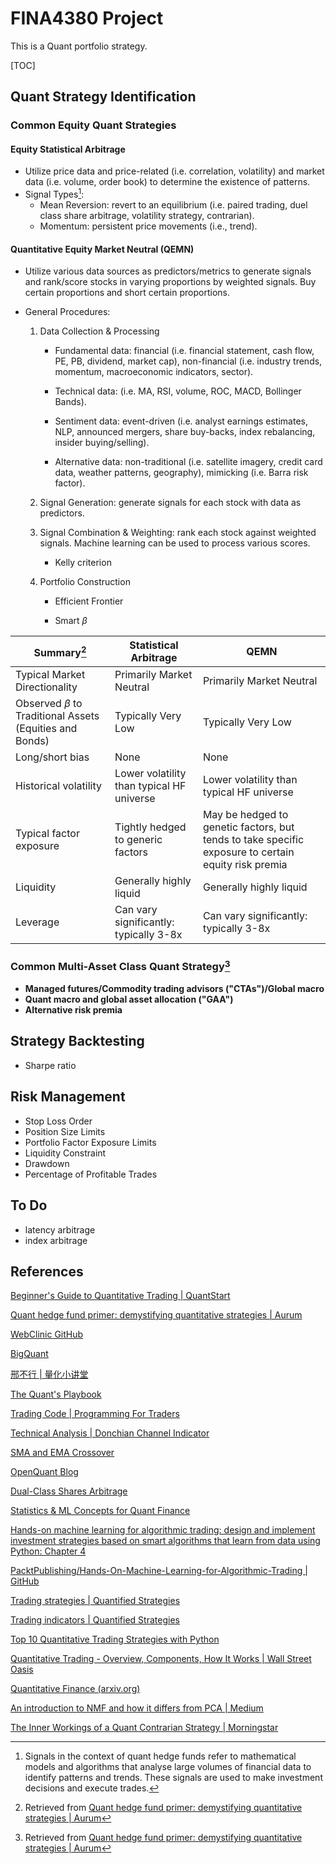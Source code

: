 # FINA4380 Project

This is a Quant portfolio strategy.

[TOC]

## Quant Strategy Identification

### Common Equity Quant Strategies

#### **Equity Statistical Arbitrage**

- Utilize price data and price-related (i.e. correlation, volatility) and market data (i.e. volume, order book) to determine the existence of patterns. 
- Signal Types[^1]:
  - Mean Reversion: revert to an equilibrium (i.e. paired trading, duel class share arbitrage, volatility strategy, contrarian). 
  - Momentum: persistent price movements (i.e., trend).

#### **Quantitative Equity Market Neutral (QEMN)**

- Utilize various data sources as predictors/metrics to generate signals and rank/score stocks in varying proportions by weighted signals. Buy certain proportions and short certain proportions. 

- General Procedures:
  
  1. Data Collection & Processing
  
     - Fundamental data: financial (i.e. financial statement, cash flow, PE, PB, dividend, market cap), non-financial (i.e. industry trends, momentum, macroeconomic indicators, sector).
  
     - Technical data: (i.e. MA, RSI, volume, ROC, MACD, Bollinger Bands).
  
     - Sentiment data: event-driven (i.e. analyst earnings estimates, NLP, announced mergers, share buy-backs, index rebalancing, insider buying/selling).
  
     - Alternative data: non-traditional (i.e. satellite imagery, credit card data, weather patterns, geography), mimicking (i.e. Barra risk factor).
  
  2. Signal Generation: generate signals for each stock with data as predictors.  
  
  3. Signal Combination & Weighting: rank each stock against weighted signals. Machine learning can be used to process various scores. 
     - Kelly criterion
  
  4. Portfolio Construction
  
     - Efficient Frontier
  
     - Smart $\beta$

| Summary[^2]                                                 | Statistical Arbitrage                     | QEMN                                                         |
| ----------------------------------------------------------- | ----------------------------------------- | ------------------------------------------------------------ |
| Typical Market Directionality                               | Primarily Market Neutral                  | Primarily Market Neutral                                     |
| Observed $\beta$ to Traditional Assets (Equities and Bonds) | Typically Very Low                        | Typically Very Low                                           |
| Long/short bias                                             | None                                      | None                                                         |
| Historical volatility                                       | Lower volatility than typical HF universe | Lower volatility than typical HF universe                    |
| Typical factor exposure                                     | Tightly hedged to generic factors         | May be hedged to genetic factors, but tends to take specific exposure to certain equity risk premia |
| Liquidity                                                   | Generally highly liquid                   | Generally highly liquid                                      |
| Leverage                                                    | Can vary significantly: typically 3-8x    | Can vary significantly: typically 3-8x                       |

### Common Multi-Asset Class Quant Strategy[^2]

- **Managed futures/Commodity trading advisors ("CTAs")/Global macro**
- **Quant macro and global asset allocation ("GAA")** 
- **Alternative risk premia**

## Strategy Backtesting

- Sharpe ratio

## Risk Management

- Stop Loss Order
- Position Size Limits
- Portfolio Factor Exposure Limits
- Liquidity Constraint
- Drawdown
- Percentage of Profitable Trades

## To Do

- latency arbitrage
- index arbitrage

## References

[Beginner's Guide to Quantitative Trading | QuantStart](https://www.quantstart.com/articles/Beginners-Guide-to-Quantitative-Trading/)

[Quant hedge fund primer: demystifying quantitative strategies | Aurum](https://www.aurum.com/insight/thought-piece/quant-hedge-fund-strategies-explained/)

[WebClinic GitHub](https://github.com/webclinic017)

[BigQuant](https://bigquant.com/)

[邢不行 | 量化小讲堂](https://www.quantclass.cn/home)

[The Quant's Playbook](https://quantgalore.substack.com/)

[Trading Code | Programming For Traders](https://www.tradingcode.net/)

[Technical Analysis | Donchian Channel Indicator](https://medium.com/gitconnected/an-algo-trading-strategy-which-made-8-371-a-python-case-study-58ed12a492dc)

[SMA and EMA Crossover](https://forexop.com/strategy/sma-and-ema-crossover/)

[OpenQuant Blog](https://openquant.co/blog)

[Dual-Class Shares Arbitrage](https://alphaarchitect.com/2011/03/dual-class-shares-a-first-class-strategy/)

[Statistics & ML Concepts for Quant Finance](https://openquant.co/blog/statistics-and-ml-concepts-for-quant-finance-interview)

[Hands-on machine learning for algorithmic trading: design and implement investment strategies based on smart algorithms that learn from data using Python: Chapter 4](https://julac-cuhk.primo.exlibrisgroup.com/discovery/fulldisplay?docid=alma991039741106303407&context=L&vid=852JULAC_CUHK:CUHK&lang=en&search_scope=All&adaptor=Local)

[PacktPublishing/Hands-On-Machine-Learning-for-Algorithmic-Trading | GitHub](https://github.com/PacktPublishing/Hands-On-Machine-Learning-for-Algorithmic-Trading)

[Trading strategies | Quantified Strategies](https://www.quantifiedstrategies.com/category/trading-strategies/)

[Trading indicators | Quantified Strategies](https://www.quantifiedstrategies.com/category/trading-indicators/)

[Top 10 Quantitative Trading Strategies with Python](https://zodiactrading.medium.com/top-10-quantitative-trading-strategies-with-python-82b1eff67650)

[Quantitative Trading - Overview, Components, How It Works | Wall Street Oasis](https://www.wallstreetoasis.com/resources/skills/trading-investing/quantitative-trading)

[Quantitative Finance (arxiv.org)](https://arxiv.org/archive/q-fin)

[An introduction to NMF and how it differs from PCA | Medium](https://medium.com/@354047384/an-introduction-to-nmf-and-how-it-differs-from-pca-3d8e4080df83)

[The Inner Workings of a Quant Contrarian Strategy | Morningstar](https://www.morningstar.com/articles/650328/the-inner-workings-of-a-quant-contrarian-strategy)

[^1]: Signals in the context of quant hedge funds refer to mathematical models and algorithms that analyse large volumes of financial data to identify patterns and trends. These signals are used to make investment decisions and execute trades.
[^2]: Retrieved from [Quant hedge fund primer: demystifying quantitative strategies | Aurum](https://www.aurum.com/insight/thought-piece/quant-hedge-fund-strategies-explained/)
